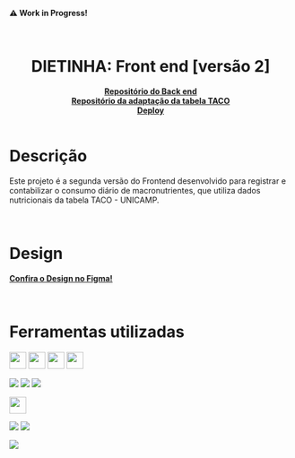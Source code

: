 **:warning: Work in Progress!**

<br />

<h1 align='center'>DIETINHA: Front end [versão 2]</h1>

<div align="center">
    <a href="https://github.com/augustolfp/dietinha_backend"><strong>Repositório do Back end</strong></a>
    <br />
    <a href="https://github.com/augustolfp/Taco-table-simplifier"><strong>Repositório da adaptação da tabela TACO</strong></a>
    <br />
       <a href="https://dietinha-frontend.vercel.app/" ><strong>Deploy</strong></a>
</div>

<br />

# Descrição

Este projeto é a segunda versão do Frontend desenvolvido para registrar e contabilizar o consumo diário de macronutrientes, que utiliza dados nutricionais da tabela TACO - UNICAMP.

<br />

# Design

<a href="https://www.figma.com/file/InQk4SnmFmHtOReEWQfsID/Frontend-Design?type=design&node-id=1%3A1180&mode=design&t=YrJnRL8i3U6a3i3o-1"><strong>Confira o Design no  Figma!</strong></a>

<br />

# Ferramentas utilizadas

<img src="https://img.shields.io/badge/TypeScript-007ACC?style=for-the-badge&logo=typescript&logoColor=white" height="30px"/> <img src="https://img.shields.io/badge/React-20232A?style=for-the-badge&logo=react&logoColor=61DAFB" height="30px"/> <img src="https://img.shields.io/badge/tailwindcss-%2338B2AC.svg?style=for-the-badge&logo=tailwind-css&logoColor=white" height="30px" /> <img src="https://img.shields.io/badge/daisyui-5A0EF8?style=for-the-badge&logo=daisyui&logoColor=white" height="30px" />

<img src='https://img.shields.io/badge/Vite-B73BFE?style=for-the-badge&logo=vite&logoColor=FFD62E' /> <img src='https://img.shields.io/badge/redux-%23593d88.svg?style=for-the-badge&logo=redux&logoColor=white' />
<img src='https://img.shields.io/badge/firebase-%23039BE5.svg?style=for-the-badge&logo=firebase' />

<img src="https://img.shields.io/badge/Vercel-000000?style=for-the-badge&logo=vercel&logoColor=white" height="30px"/>

<img src='https://img.shields.io/badge/eslint-3A33D1?style=for-the-badge&logo=eslint&logoColor=white' /> <img src='https://img.shields.io/badge/prettier-1A2C34?style=for-the-badge&logo=prettier&logoColor=F7BA3E' />

<img src='https://img.shields.io/badge/figma-%23F24E1E.svg?style=for-the-badge&logo=figma&logoColor=white' />

<br />

